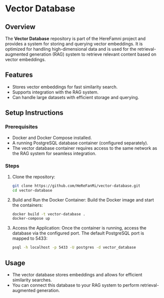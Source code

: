 
# Vector Database

## Overview
The **Vector Database** repository is part of the HereFamni project and provides a system for storing and querying vector embeddings. It is optimized for handling high-dimensional data and is used for the retrieval-augmented generation (RAG) system to retrieve relevant content based on vector embeddings.

## Features
- Stores vector embeddings for fast similarity search.
- Supports integration with the RAG system.
- Can handle large datasets with efficient storage and querying.

## Setup Instructions

### Prerequisites
- Docker and Docker Compose installed.
- A running PostgreSQL database container (configured separately).
- The vector database container requires access to the same network as the RAG system for seamless integration.

### Steps
1. Clone the repository:
   ```bash
   git clone https://github.com/HeReFanMi/vector-database.git
   cd vector-database
   ```

2. Build and Run the Docker Container:
   Build the Docker image and start the containers:
   ```bash
   docker build -t vector-database .
   docker-compose up
   ```

3. Access the Application:
   Once the container is running, access the database via the configured port. The default PostgreSQL port is mapped to 5433:
   ```bash
   psql -h localhost -p 5433 -U postgres -d vector_database
   ```

## Usage
- The vector database stores embeddings and allows for efficient similarity searches.
- You can connect this database to your RAG system to perform retrieval-augmented generation.


